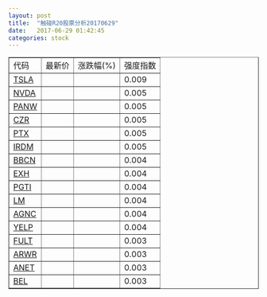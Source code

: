 ```yaml
---
layout: post
title:  "触碰R20股票分析20170629"
date:   2017-06-29 01:42:45
categories: stock
---
```

<script type="text/javascript">
var stockList = []
stockList.push('gb_tsla');
stockList.push('gb_nvda');
stockList.push('gb_panw');
stockList.push('gb_czr');
stockList.push('gb_ptx');
stockList.push('gb_irdm');
stockList.push('gb_bbcn');
stockList.push('gb_exh');
stockList.push('gb_pgti');
stockList.push('gb_lm');
stockList.push('gb_agnc');
stockList.push('gb_yelp');
stockList.push('gb_fult');
stockList.push('gb_arwr');
stockList.push('gb_anet');
stockList.push('gb_bel');
</script>

<table border="1">
 <tr>
 <td>代码</td>
  <td>最新价</td>
  <td>涨跌幅(%)</td>
 <td>强度指数</td>
</tr>
  <tr id="tsla"><td><a href="http://stock.finance.sina.com.cn/usstock/quotes/TSLA.html" target="_blank">TSLA</a></td><td></td><td></td><td>0.009</td></tr>
  <tr id="nvda"><td><a href="http://stock.finance.sina.com.cn/usstock/quotes/NVDA.html" target="_blank">NVDA</a></td><td></td><td></td><td>0.005</td></tr>
  <tr id="panw"><td><a href="http://stock.finance.sina.com.cn/usstock/quotes/PANW.html" target="_blank">PANW</a></td><td></td><td></td><td>0.005</td></tr>
  <tr id="czr"><td><a href="http://stock.finance.sina.com.cn/usstock/quotes/CZR.html" target="_blank">CZR</a></td><td></td><td></td><td>0.005</td></tr>
  <tr id="ptx"><td><a href="http://stock.finance.sina.com.cn/usstock/quotes/PTX.html" target="_blank">PTX</a></td><td></td><td></td><td>0.005</td></tr>
  <tr id="irdm"><td><a href="http://stock.finance.sina.com.cn/usstock/quotes/IRDM.html" target="_blank">IRDM</a></td><td></td><td></td><td>0.005</td></tr>
  <tr id="bbcn"><td><a href="http://stock.finance.sina.com.cn/usstock/quotes/BBCN.html" target="_blank">BBCN</a></td><td></td><td></td><td>0.004</td></tr>
  <tr id="exh"><td><a href="http://stock.finance.sina.com.cn/usstock/quotes/EXH.html" target="_blank">EXH</a></td><td></td><td></td><td>0.004</td></tr>
  <tr id="pgti"><td><a href="http://stock.finance.sina.com.cn/usstock/quotes/PGTI.html" target="_blank">PGTI</a></td><td></td><td></td><td>0.004</td></tr>
  <tr id="lm"><td><a href="http://stock.finance.sina.com.cn/usstock/quotes/LM.html" target="_blank">LM</a></td><td></td><td></td><td>0.004</td></tr>
  <tr id="agnc"><td><a href="http://stock.finance.sina.com.cn/usstock/quotes/AGNC.html" target="_blank">AGNC</a></td><td></td><td></td><td>0.004</td></tr>
  <tr id="yelp"><td><a href="http://stock.finance.sina.com.cn/usstock/quotes/YELP.html" target="_blank">YELP</a></td><td></td><td></td><td>0.004</td></tr>
  <tr id="fult"><td><a href="http://stock.finance.sina.com.cn/usstock/quotes/FULT.html" target="_blank">FULT</a></td><td></td><td></td><td>0.003</td></tr>
  <tr id="arwr"><td><a href="http://stock.finance.sina.com.cn/usstock/quotes/ARWR.html" target="_blank">ARWR</a></td><td></td><td></td><td>0.003</td></tr>
  <tr id="anet"><td><a href="http://stock.finance.sina.com.cn/usstock/quotes/ANET.html" target="_blank">ANET</a></td><td></td><td></td><td>0.003</td></tr>
  <tr id="bel"><td><a href="http://stock.finance.sina.com.cn/usstock/quotes/BEL.html" target="_blank">BEL</a></td><td></td><td></td><td>0.003</td></tr>
</table>
